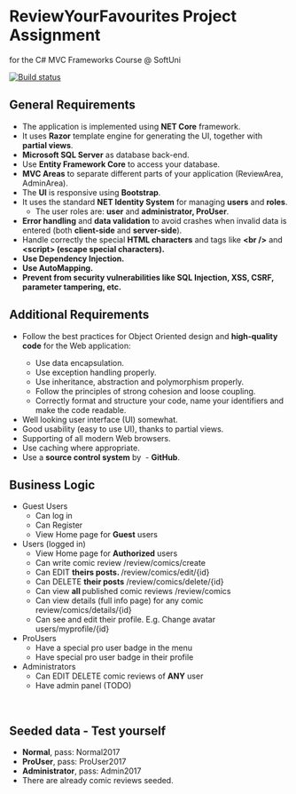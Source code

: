 # ReviewYourFavourites Project Assignment 
for the C# MVC Frameworks Course @ SoftUni

[![Build status](https://ci.appveyor.com/api/projects/status/otu3453m1240sr6g?svg=true)](https://ci.appveyor.com/project/George221b/reviewyourfavourites)

<h2>General Requirements</h2>
<ul>
<li>The application is implemented using <strong>NET Core</strong> framework.</li>
<li>It uses <strong>Razor</strong> template engine for generating the UI, together with <strong>partial views</strong>.</li>
<li><strong>Microsoft SQL Server</strong> as database back-end.</li>
<li>Use <strong>Entity Framework Core</strong> to access your database.</li>
<li><strong>MVC Areas</strong> to separate different parts of your application (ReviewArea, AdminArea).</li>
<li>The <strong>UI</strong> is responsive using <strong>Bootstrap</strong>.</li>
<li>It uses the standard <strong>NET Identity System</strong> for managing <strong>users</strong> and <strong>roles</strong>.
<ul>
<li>The user roles are: <strong>user</strong> and <strong>administrator, ProUser</strong>.</li>
</ul>
</li>
<li><strong>Error handling</strong> and <strong>data validation</strong> to avoid crashes when invalid data is entered (both <strong>client-side</strong> and <strong>server-side</strong>).</li>
<li>Handle correctly the special <strong>HTML characters</strong> and tags like <strong>&lt;br /&gt;</strong> and <strong>&lt;script&gt; (escape special characters).</strong></li>
<li><strong>Use </strong><strong>Dependency Injection.</strong></li>
<li><strong>Use </strong><strong>AutoМapping</strong><strong>.</strong></li>
<li><strong>Prevent from security vulnerabilities like SQL Injection, XSS, CSRF, parameter tampering, etc.</strong></li>
</ul>
<h2>Additional Requirements</h2>
<ul>
<li>Follow the best practices for Object Oriented design and <strong>high-quality code</strong> for the Web application:</li>
<ul>
<li>Use data encapsulation.</li>
<li>Use exception handling properly.</li>
<li>Use inheritance, abstraction and polymorphism properly.</li>
<li>Follow the principles of strong cohesion and loose coupling.</li>
<li>Correctly format and structure your code, name your identifiers and make the code readable.</li>
</ul>
<li>Well looking user interface (UI) somewhat.</li>
<li>Good usability (easy to use UI), thanks to partial views.</li>
<li>Supporting of all modern Web browsers.</li>
<li>Use caching where appropriate.</li>
<li>Use a <strong>source control system</strong> by &nbsp;- <strong>GitHub</strong>.</li>
</ul>
<h2>Business Logic</h2>
<ul>
<li>Guest Users
<ul>
<li>Can log in</li>
<li>Can Register</li>
<li>View Home page for <strong>Guest</strong> users</li>
</ul>
</li>
<li>Users (logged in)
<ul>
<li>View Home page for <strong>Authorized</strong> users</li>
<li>Can write comic review /review/comics/create</li>
<li>Can EDIT <strong>theirs posts. </strong>/review/comics/edit/{id}</li>
<li>Can DELETE <strong>their posts</strong> /review/comics/delete/{id}</li>
<li>Can view <strong>all </strong>published comic reviews /review/comics</li>
<li>Can view details (full info page) for any comic review/comics/details/{id}</li>
<li>Can see and edit their profile. E.g. Change avatar users/myprofile/{id}</li>
</ul>
</li>
<li>ProUsers
<ul>
<li>Have a special pro user badge in the menu</li>
<li>Have special pro user badge in their profile</li>
</ul>
</li>
<li>Administrators
<ul>
<li>Can EDIT DELETE comic reviews of <strong>ANY</strong> user</li>
<li>Have admin panel (TODO)</li>
</ul>
</li>
</ul>
<p>&nbsp;</p>
<h2>Seeded data - Test yourself</h2>
<ul>
	<li><strong>Normal</strong>, pass: Normal2017</li>
	<li><strong>ProUser</strong>, pass: ProUser2017</li>
	<li><strong>Administrator</strong>, pass: Admin2017</li>
	<li>There are already comic reviews seeded.</li>
</ul>